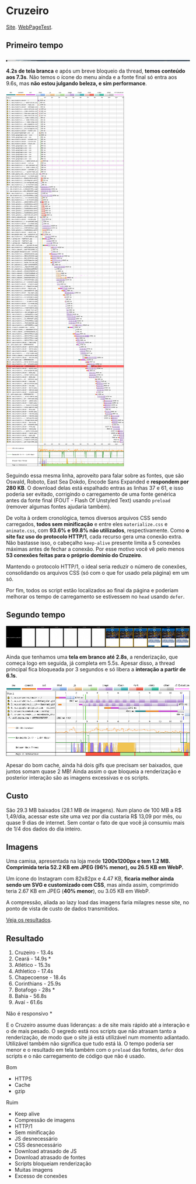 # Cruzeiro

[Site](https://www.cruzeiro.com.br/). [WebPageTest](https://www.webpagetest.org/result/190422_YE_f3b54d67f740e9fdc6bc2848d58b9cd1/).

## Primeiro tempo

![](imgs/filmstrip-first-view-run-3.png)

**4.2s de tela branca** e após um breve bloqueio da thread, **temos conteúdo aos 7.3s**. Não temos o ícone do menu ainda e a fonte final só entra aos 9.6s, mas **não estou julgando beleza, e sim performance**.

![](imgs/first-view-run-3.png)

Seguindo essa mesma linha, aproveito para falar sobre as fontes, que são Oswald, Roboto, East Sea Dokdo, Encode Sans Expanded e **respondem por 280 KB**. O download delas está espalhado entras as linhas 37 e 61, e isso poderia ser evitado, corrigindo o carregamento de uma fonte genérica antes da fonte final (FOUT - Flash Of Unstyled Text) usando `preload` (remover algumas fontes ajudaria também).

De volta à ordem cronológica, temos diversos arquivos CSS sendo carregados, **todos sem minificação** e entre eles `materialize.css` e `animate.css`, com **93.6% e 99.8% não utilizados**, respectivamente. Como **o site faz uso do protocolo HTTP/1**, cada recurso gera uma conexão extra. Não bastasse isso, o cabeçalho `keep-alive` presente limita a 5 conexões máximas antes de fechar a conexão. Por esse motivo você vê pelo menos **53 conexões feitas para o próprio domínio do Cruzeiro**.

Mantendo o protocolo HTTP/1, o ideal seria reduzir o número de conexões, consolidando os arquivos CSS (só com o que for usado pela página) em um só.

Por fim, todos os script estão localizados ao final da página e poderiam melhorar os tempo de carregamento se estivessem no `head` usando `defer`.

## Segundo tempo

![](imgs/filmstrip-second-view-run-2.png)

Ainda que tenhamos uma **tela em branco até 2.8s**, a renderização, que começa logo em seguida, já completa em 5.5s. Apesar disso, a thread principal fica bloqueada por 3 segundos e só libera a **interação a partir de 6.1s**.

![](imgs/second-view-run-2.png)

Apesar do bom cache, ainda há dois gifs que precisam ser baixados, que juntos somam quase 2 MB! Ainda assim o que bloqueia a renderização e posterior interação são as imagens excessivas e os scripts.

## Custo

São 29.3 MB baixados (28.1 MB de imagens). Num plano de 100 MB a R$ 1,49/dia, acessar este site uma vez por dia custaria R$ 13,09 por mês, ou quase 9 dias de internet. Sem contar o fato de que você já consumiu mais de 1/4 dos dados do dia inteiro.

## Imagens

Uma camisa, apresentada na loja mede **1200x1200px e tem 1.2 MB. Comprimida teria 52.2 KB em JPEG (96% menor), ou 26.5 KB em WebP.**

Um ícone do Instagram com 82x82px e 4.47 KB, **ficaria melhor ainda sendo um SVG e customizado com CSS**, mas ainda assim, comprimido teria 2.67  KB em JPEG (**40% menor**), ou 3.05 KB em WebP.

A compressão, aliada ao lazy load das imagens faria milagres nesse site, no ponto de vista de custo de dados transmitidos.

[Veja os resultados](imgs/squoosh).

## Resultado

1. Cruzeiro - 13.4s
1. Ceará - 14.9s *
1. Atlético - 15.3s
1. Athletico - 17.4s
1. Chapecoense - 18.4s
1. Corinthians - 25.9s
1. Botafogo - 28s *
1. Bahia - 56.8s
1. Avaí - 61.6s

Não é responsivo *

E o Cruzeiro assume duas lideranças: a de site mais rápido até a interação e o de mais pesado. O segredo está nos scripts que não atrasam tanto a renderização, de modo que o site já está utilizável num momento adiantado. Utilizável também não significa que tudo está lá. O tempo poderia ser menor e o resultado em tela também com o `preload` das fontes, `defer` dos scripts e o não carregamento de código que não é usado.

Bom
- HTTPS
- Cache
- gzip

Ruim
- Keep alive
- Compressão de imagens
- HTTP/1
- Sem minificação
- JS desnecessário
- CSS desnecessário
- Download atrasado de JS
- Download atrasado de fontes
- Scripts bloqueiam renderização
- Muitas imagens
- Excesso de conexões